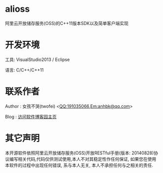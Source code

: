 alioss
======
阿里云开放储存服务(OSS)的C++11版本SDK以及简单客户端实现 

开发环境
========
工具: VisualStudio2013 / Eclipse

语言: C/C++/C++11

联系作者
========
Author  : 女孩不哭(twofei) <[QQ:191035066](http://sighttp.qq.com/authd?IDKEY=b19745b9da616a000d2db5731672dd06b575204bf1bbf9c2),[Em:anhbk@qq.com](http://mail.qq.com/cgi-bin/qm_share?t=qm_mailme&email=9peYnpSdtoeH2JWZmw)>

Blog    : [访问软件博客园主页](http://www.cnblogs.com/memset/p/aliyun_oss_cpp11_sdk_and_client.html)

其它声明
========
本开源软件依照阿里云开放储存服务(OSS)开放RESTful手册(版本: 20140828)协议编写相关代码,代码仅供测试使用,本人不对其稳定性作任何保证, 如果您在使用本软件的过程中出现任何错误, 系与本人无关, 本人不承担任何与之相关的责任.
